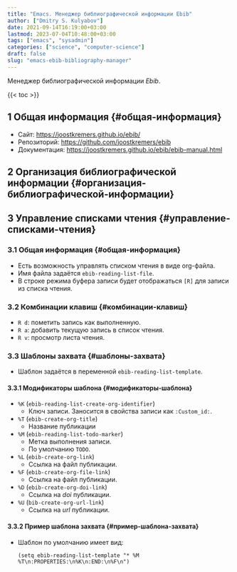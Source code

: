 ```yaml
---
title: "Emacs. Менеджер библиографической информации Ebib"
author: ["Dmitry S. Kulyabov"]
date: 2021-09-14T16:19:00+03:00
lastmod: 2023-07-04T10:48:00+03:00
tags: ["emacs", "sysadmin"]
categories: ["science", "computer-science"]
draft: false
slug: "emacs-ebib-bibliography-manager"
---
```


Менеджер библиографической информации _Ebib_.

<!--more-->

{{< toc >}}


## <span class="section-num">1</span> Общая информация {#общая-информация}

-   Сайт: <https://joostkremers.github.io/ebib/>
-   Репозиторий: <https://github.com/joostkremers/ebib>
-   Документация: <https://joostkremers.github.io/ebib/ebib-manual.html>


## <span class="section-num">2</span> Организация библиографической информации {#организация-библиографической-информации}


## <span class="section-num">3</span> Управление списками чтения {#управление-списками-чтения}


### <span class="section-num">3.1</span> Общая информация {#общая-информация}

-   Есть возможность управлять списком чтения в виде org-файла.
-   Имя файла задаётся `ebib-reading-list-file`.
-   В строке режима буфера записи будет отображаться `[R]` для записи из списка чтения.


### <span class="section-num">3.2</span> Комбинации клавиш {#комбинации-клавиш}

-   `R d`: пометить запись как выполненную.
-   `R a`: добавить текущую запись в список чтения.
-   `R v`: просмотр листа чтения.


### <span class="section-num">3.3</span> Шаблоны захвата {#шаблоны-захвата}

-   Шаблон задаётся в переменной `ebib-reading-list-template`.


#### <span class="section-num">3.3.1</span> Модификаторы шаблона {#модификаторы-шаблона}

-   `%K` (`ebib-reading-list-create-org-identifier`)
    -   Ключ записи. Заносится в свойства записи как `:Custom_id:`.
-   `%T` (`ebib-create-org-title`)
    -   Название публикации
-   `%M` (`ebib-reading-list-todo-marker`)
    -   Метка выполнения записи.
    -   По умолчанию `TODO`.
-   `%L` (`ebib-create-org-link`)
    -   Ссылка на файл публикации.
-   `%F` (`ebib-create-org-file-link`)
    -   Ссылка на файл публикации.
-   `%D` (`ebib-create-org-doi-link`)
    -   Ссылка на _doi_ публикации.
-   `%U` (`bib-create-org-url-link`)
    -   Ссылка на _url_ публикации.


#### <span class="section-num">3.3.2</span> Пример шаблона захвата {#пример-шаблона-захвата}

-   Шаблон по умолчанию имеет вид:
    ```elisp
    (setq ebib-reading-list-template "* %M %T\n:PROPERTIES:\n%K\n:END:\n%F\n")
    ```
